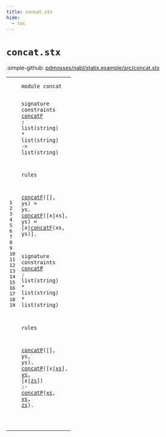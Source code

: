 ```yaml
---
title: concat.stx
hide:
  - toc
---
```


# `concat.stx`

:simple-github: [pdmosses/nabl/statix.example/src/concat.stx]

[pdmosses/nabl/statix.example/src/concat.stx]: https://github.com/pdmosses/nabl/blob/master/statix.example/src/concat.stx "The source file on GitHub"

<div class="stx"><table class="highlighttable"><tbody><tr><td class="linenos"><div class="linenodiv"><pre><span></span>1
2
3
4
5
6
7
8
9
10
11
12
13
14
15
16
17
18
19
</pre></div></td>
<td class="code"><pre><code><span class="token keyword">module</span> <span id="concat_7_13" title="Not referenced locally, nor via imports"><span class="token sort_ConstraintId">concat</span></span>

<span class="token keyword">signature</span>
  <span class="token keyword">constraints</span>
    <a href="#concatF_109_116" id="concatF_43_50" title="Referenced at line 9, 10, 10"><span class="token sort_ConstraintId">concatF</span></a> : <span class="token sort_ConstraintId">list</span>(<span class="token sort_ConstraintId">string</span>) * <span class="token sort_ConstraintId">list</span>(<span class="token sort_ConstraintId">string</span>) -&gt; <span class="token sort_ConstraintId">list</span>(<span class="token sort_ConstraintId">string</span>)

<span class="token keyword">rules</span>
  
  <a href="#concatF_43_50" id="concatF_109_116" title="Defined at line 5"><span class="token sort_ConstraintId">concatF</span></a>([], <span class="cons_Var">ys</span>) = <span class="cons_Var"><span id="ys_127_129" title="Not referenced locally, nor via imports"><span class="token sort_ConstraintId">ys</span></span></span>.
  <a href="#concatF_43_50" id="concatF_133_140" title="Defined at line 5"><span class="token sort_ConstraintId">concatF</span></a>([<span class="cons_Var"><span id="x_142_143" title="Not referenced locally, nor via imports"><span class="token sort_ConstraintId">x</span></span></span>|<span class="cons_Var">xs</span>], <span class="cons_Var">ys</span>) = [<span class="cons_Var">x</span>|<a href="#concatF_43_50" id="concatF_158_165" title="Defined at line 5"><span class="token sort_ConstraintId">concatF</span></a>(<span class="cons_Var"><span id="xs_166_168" title="Not referenced locally, nor via imports"><span class="token sort_ConstraintId">xs</span></span></span>, <span class="cons_Var"><span id="ys_170_172" title="Not referenced locally, nor via imports"><span class="token sort_ConstraintId">ys</span></span></span>)].

<span class="token keyword">signature</span>
  <span class="token keyword">constraints</span>
    <a href="#concatP_270_277" id="concatP_205_212" title="Referenced at line 18, 19, 19"><span class="token sort_ConstraintId">concatP</span></a> : <span class="token sort_ConstraintId">list</span>(<span class="token sort_ConstraintId">string</span>) * <span class="token sort_ConstraintId">list</span>(<span class="token sort_ConstraintId">string</span>) * <span class="token sort_ConstraintId">list</span>(<span class="token sort_ConstraintId">string</span>)

<span class="token keyword">rules</span>
  
  <a href="#concatP_205_212" id="concatP_270_277" title="Defined at line 14"><span class="token sort_ConstraintId">concatP</span></a>([], <span class="cons_Var">ys</span>, <span class="cons_Var"><span id="ys_286_288" title="Not referenced locally, nor via imports"><span class="token sort_ConstraintId">ys</span></span></span>).
  <a href="#concatP_205_212" id="concatP_293_300" title="Defined at line 14"><span class="token sort_ConstraintId">concatP</span></a>([<span class="cons_Var"><span id="x_302_303" title="Not referenced locally, nor via imports"><span class="token sort_ConstraintId">x</span></span></span>|<span class="cons_Var"><a href="#xs_332_334" id="xs_304_306" title="Referenced at line 19"><span class="token sort_ConstraintId">xs</span></a></span>], <span class="cons_Var"><a href="#ys_336_338" id="ys_309_311" title="Referenced at line 19"><span class="token sort_ConstraintId">ys</span></a></span>, [<span class="cons_Var">x</span>|<span class="cons_Var"><a href="#zs_340_342" id="zs_316_318" title="Referenced at line 19"><span class="token sort_ConstraintId">zs</span></a></span>]) :- <a href="#concatP_205_212" id="concatP_324_331" title="Defined at line 14"><span class="token sort_ConstraintId">concatP</span></a>(<span class="cons_Var"><a href="#xs_304_306" id="xs_332_334" title="Defined at line 19"><span class="token sort_ConstraintId">xs</span></a></span>, <span class="cons_Var"><a href="#ys_309_311" id="ys_336_338" title="Defined at line 19"><span class="token sort_ConstraintId">ys</span></a></span>, <span class="cons_Var"><a href="#zs_316_318" id="zs_340_342" title="Defined at line 19"><span class="token sort_ConstraintId">zs</span></a></span>).

</code></pre></td></tr></tbody></table></div>